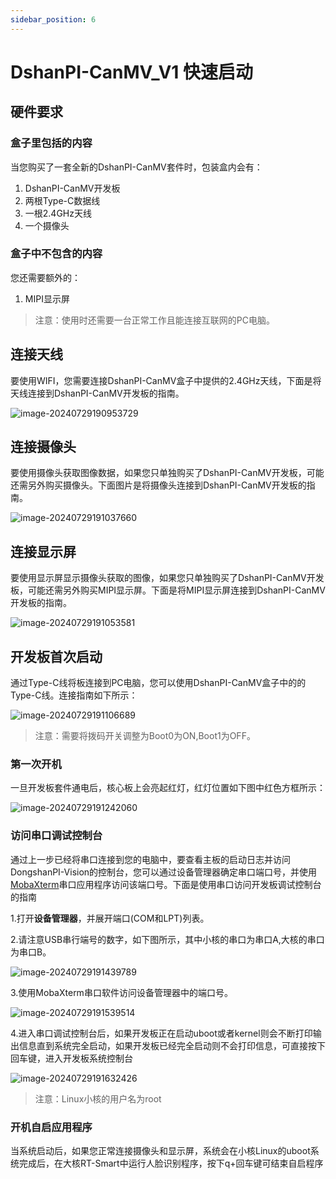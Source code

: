 ```yaml
---
sidebar_position: 6
---
```

# DshanPI-CanMV_V1 快速启动

## 硬件要求

### 盒子里包括的内容

当您购买了一套全新的DshanPI-CanMV套件时，包装盒内会有：

1. DshanPI-CanMV开发板
2. 两根Type-C数据线
3. 一根2.4GHz天线
4. 一个摄像头

### 盒子中不包含的内容

您还需要额外的：

1. MIPI显示屏

> 注意：使用时还需要一台正常工作且能连接互联网的PC电脑。

## 连接天线

要使用WIFI，您需要连接DshanPI-CanMV盒子中提供的2.4GHz天线，下面是将天线连接到DshanPI-CanMV开发板的指南。

![image-20240729190953729](${images}/image-20240729190953729.png)

## 连接摄像头

要使用摄像头获取图像数据，如果您只单独购买了DshanPI-CanMV开发板，可能还需另外购买摄像头。下面图片是将摄像头连接到DshanPI-CanMV开发板的指南。

![image-20240729191037660](${images}/image-20240729191037660.png)

## 连接显示屏

要使用显示屏显示摄像头获取的图像，如果您只单独购买了DshanPI-CanMV开发板，可能还需另外购买MIPI显示屏。下面是将MIPI显示屏连接到DshanPI-CanMV开发板的指南。

![image-20240729191053581](${images}/image-20240729191053581.png)

## 开发板首次启动

 通过Type-C线将板连接到PC电脑，您可以使用DshanPI-CanMV盒子中的的Type-C线。连接指南如下所示：

![image-20240729191106689](${images}/image-20240729191106689.png)

> 注意：需要将拨码开关调整为Boot0为ON,Boot1为OFF。

### 第一次开机

一旦开发板套件通电后，核心板上会亮起红灯，红灯位置如下图中红色方框所示：

![image-20240729191242060](${images}/image-20240729191242060.png)

### 访问串口调试控制台

 通过上一步已经将串口连接到您的电脑中，要查看主板的启动日志并访问DongshanPI-Vision的控制台，您可以通过设备管理器确定串口端口号，并使用[MobaXterm](https://mobaxterm.mobatek.net/)串口应用程序访问该端口号。下面是使用串口访问开发板调试控制台的指南

1.打开**设备管理器**，并展开端口(COM和LPT)列表。

2.请注意USB串行端号的数字，如下图所示，其中小核的串口为串口A,大核的串口为串口B。

![image-20240729191439789](${images}/image-20240729191439789.png)

3.使用MobaXterm串口软件访问设备管理器中的端口号。

![image-20240729191539514](${images}/image-20240729191539514.png)

4.进入串口调试控制台后，如果开发板正在启动uboot或者kernel则会不断打印输出信息直到系统完全启动，如果开发板已经完全启动则不会打印信息，可直接按下回车键，进入开发板系统控制台

![image-20240729191632426](${images}/image-20240729191632426.png)

> 注意：Linux小核的用户名为root
>



### 开机自启应用程序

 当系统启动后，如果您正常连接摄像头和显示屏，系统会在小核Linux的uboot系统完成后，在大核RT-Smart中运行人脸识别程序，按下q+回车键可结束自启程序



